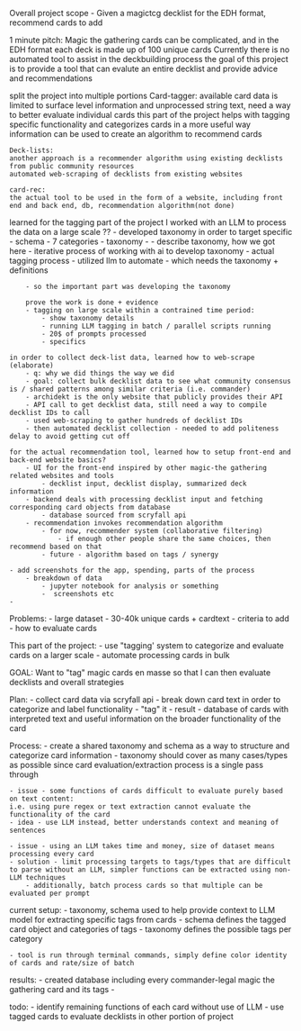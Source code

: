 

Overall project scope - 
    Given a magictcg decklist for the EDH format, recommend cards to add

1 minute pitch:
    Magic the gathering cards can be complicated, and in the EDH format each deck is made up of 100 unique cards
    Currently there is no automated tool to assist in the deckbuilding process
    the goal of this project is to provide a tool that can evalute an entire decklist and provide advice and recommendations


split the project into multiple portions
    Card-tagger:
    available card data is limited to surface level information and unprocessed string text, need a way to better evaluate individual cards
    this part of the project helps with tagging specific functionality and categorizes cards in a more useful way
    information can be used to create an algorithm to recommend cards

    Deck-lists:
    another approach is a recommender algorithm using existing decklists from public community resources
    automated web-scraping of decklists from existing websites

    card-rec:
    the actual tool to be used in the form of a website, including front end and back end, db, recommendation algorithm(not done)

learned
    for the tagging part of the project I worked with an LLM to process the data on a large scale ??
        - developed taxonomy in order to target specific 
            - schema - 7 categories
                - taxonomy - 
        - describe taxonomy, how we got here
        - iterative process of working with ai to develop taxonomy
        - actual tagging process - utilized llm to automate
            - which needs the taxonomy + definitions

        - so the important part was developing the taxonomy

        prove the work is done + evidence
        - tagging on large scale within a contrained time period:
            - show taxonomy details
            - running LLM tagging in batch / parallel scripts running
            - 20$ of prompts processed
            - specifics

    in order to collect deck-list data, learned how to web-scrape (elaborate)
        - q: why we did things the way we did
        - goal: collect bulk decklist data to see what community consensus is / shared patterns among similar criteria (i.e. commander)
        - archidekt is the only website that publicly provides their API
        - API call to get decklist data, still need a way to compile decklist IDs to call
        - used web-scraping to gather hundreds of decklist IDs
        - then automated decklist collection - needed to add politeness delay to avoid getting cut off

    for the actual recommendation tool, learned how to setup front-end and back-end website basics?
        - UI for the front-end inspired by other magic-the gathering related websites and tools
            - decklist input, decklist display, summarized deck information
        - backend deals with processing decklist input and fetching corresponding card objects from database
            - database sourced from scryfall api
        - recommendation invokes recommendation algorithm
            - for now, recommender system (collaborative filtering)
                - if enough other people share the same choices, then recommend based on that
            - future - algorithm based on tags / synergy

    - add screenshots for the app, spending, parts of the process
        - breakdown of data
            - jupyter notebook for analysis or something
            -  screenshots etc
    - 


Problems:
    - large dataset - 30-40k unique cards + cardtext
    - criteria to add - how to evaluate cards

This part of the project:
    - use "tagging' system to categorize and evaluate cards on a larger scale
    - automate processing cards in bulk 

GOAL: Want to "tag" magic cards en masse so that I can then evaluate decklists and overall strategies

Plan:
    - collect card data via scryfall api
    - break down card text in order to categorize and label functionality - "tag" it
    - result - database of cards with interpreted text and useful information on the broader functionality of the card

Process:
    - create a shared taxonomy and schema as a way to structure and categorize card information
        - taxonomy should cover as many cases/types as possible since card evaluation/extraction process is a single pass through

    - issue - some functions of cards difficult to evaluate purely based on text content:
    i.e. using pure regex or text extraction cannot evaluate the functionality of the card
    - idea - use LLM instead, better understands context and meaning of sentences

    - issue - using an LLM takes time and money, size of dataset means processing every card
    - solution - limit processing targets to tags/types that are difficult to parse without an LLM, simpler functions can be extracted using non-LLM techniques
        - additionally, batch process cards so that multiple can be evaluated per prompt

current setup:
    - taxonomy, schema used to help provide context to LLM model for extracting specific tags from cards
        - schema defines the tagged card object and categories of tags
        - taxonomy defines the possible tags per category

    - tool is run through terminal commands, simply define color identity of cards and rate/size of batch

results:
    - created database including every commander-legal magic the gathering card and its tags
    - 

todo:
    - identify remaining functions of each card without use of LLM
    - use tagged cards to evaluate decklists in other portion of project
